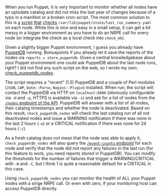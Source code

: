 <html><body><p>When you run Puppet, it is very important to monitor whether all nodes have an uptodate catalog and did not miss the last year of changes because of a typo in a manifest or a broken cron-script. The most common solution to this is <a href="http://tmz.fedorapeople.org/scripts/puppetstatus/check_puppet">a</a> <a href="https://github.com/rkhatibi/nagios_checks/blob/master/puppet/check_puppet">script</a> <a href="https://github.com/aswen/nagios-plugins/blob/master/check_puppet_agent">that</a> <a href="https://github.com/liquidat/nagios-icinga-checks/blob/master/check_puppetagent">checks</a> <code>/var/lib/puppet/state/last_run_summary.yaml</code> on each node. While this is nice and easy in a small setup, it can get a bit messy in a bigger environment as you have to do an NRPE call for every node (or integrate the check as a local check into <code>check_mk</code>).</p>



<p>Given a slightly bigger Puppet environment, I guess you already have <a href="http://docs.puppetlabs.com/puppetdb/">PuppetDB</a> running. Bonuspoints if you already let it save the reports of the nodes via <code>reports = store,puppetdb</code>. Given a central knowledgebase about your Puppet environment one could ask PuppetDB about the last node runs, right? I did not find any such script on the web, so I wrote my own: <a href="https://github.com/evgeni/check_puppetdb_nodes">check_puppetdb_nodes</a>.</p>



<p>The script requires a "recent" (1.5) PuppetDB and a couple of Perl modules (<code>JSON</code>, <code>LWP</code>, <code>Date::Parse</code>, <code>Nagios::Plugin</code>) installed. When run, the script will contact the PuppetDB via HTTP on <code>localhost:8080</code> (obviously configurable via <code>-H</code> and <code>-p</code>, HTTPS is available via <code>-s</code>) and ask for a list of nodes from the <a href="http://docs.puppetlabs.com/puppetdb/1.5/api/query/v3/nodes.html"><code>/nodes</code> endpoint of the API</a>. PuppetDB will answer with a list of all nodes, their catalog timestamps and whether the node is deactivated. Based on this result, <code>check_puppetdb_nodes</code> will check the last catalog run of all not deactivated nodes and issue a WARNING notification if there was none in the last 2 hours (<code>-w</code>) or a CRITICAL notification if there was none for 24 hours (<code>-c</code>).</p>



<p>As a fresh catalog does not mean that the node was able to apply it, <code>check_puppetdb_nodes</code> will also query the <a href="http://docs.puppetlabs.com/puppetdb/1.5/api/query/v3/event-counts.html"><code>/event-counts</code> endpoint</a> for each node and verify that the node did not report any failures in the last run (for this feature to work, you need reports stored in PuppetDB). You can modify the thresholds for the number of failures that trigger a WARNING/CRITICAL with <code>-W</code> and <code>-C</code>, but I think 1 is quite a reasonable default for a CRITICAL in this case.</p>



<p>Using <code>check_puppetdb_nodes</code> you can monitor the health of ALL your Puppet nodes with a singe NRPE call. Or even with zero, if your monitoring host can access PuppetDB directly.</p>

</body></html>